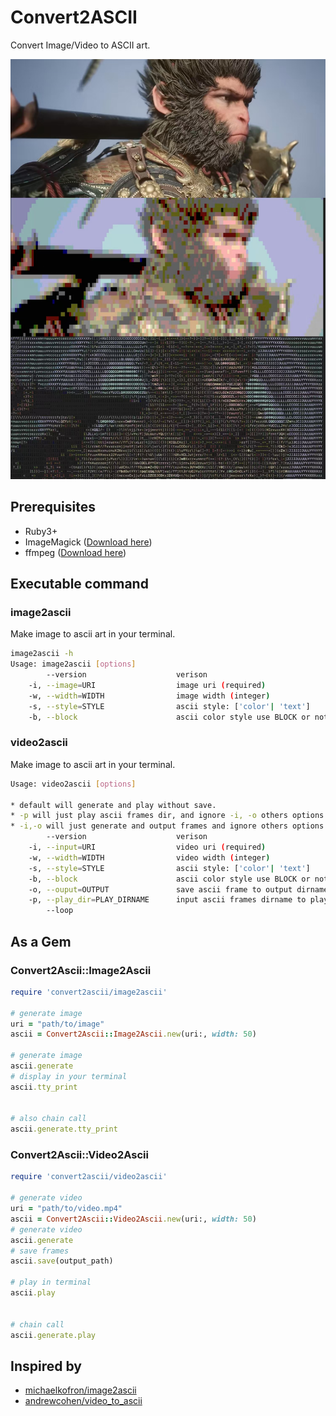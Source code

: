 # Convert2ASCII

Convert Image/Video to ASCII art.


![example](./example/wukong.jpg)



## Prerequisites

* Ruby3+
* ImageMagick ([Download here](https://imagemagick.org/script/download.php))
* ffmpeg ([Download here](https://www.ffmpeg.org/))


## Executable command

### image2ascii

Make image to ascii art in your terminal.

```bash
image2ascii -h
Usage: image2ascii [options]
        --version                    verison
    -i, --image=URI                  image uri (required)
    -w, --width=WIDTH                image width (integer)
    -s, --style=STYLE                ascii style: ['color'| 'text']
    -b, --block                      ascii color style use BLOCK or not [ true | false ]
```

### video2ascii

Make image to ascii art in your terminal.

```bash
Usage: video2ascii [options]

* default will generate and play without save.
* -p will just play ascii frames dir, and ignore -i, -o others options. --loop will play loop
* -i,-o will just generate and output frames and ignore others options
        --version                    verison
    -i, --input=URI                  video uri (required)
    -w, --width=WIDTH                video width (integer)
    -s, --style=STYLE                ascii style: ['color'| 'text']
    -b, --block                      ascii color style use BLOCK or not [ true | false ]
    -o, --ouput=OUTPUT               save ascii frame to output dirname
    -p, --play_dir=PLAY_DIRNAME      input ascii frames dirname to play
        --loop
```


## As a Gem

### Convert2Ascii::Image2Ascii


```ruby
require 'convert2ascii/image2ascii'

# generate image
uri = "path/to/image"
ascii = Convert2Ascii::Image2Ascii.new(uri:, width: 50)

# generate image
ascii.generate
# display in your terminal
ascii.tty_print


# also chain call
ascii.generate.tty_print

```


### Convert2Ascii::Video2Ascii

```ruby
require 'convert2ascii/video2ascii'

# generate video
uri = "path/to/video.mp4"
ascii = Convert2Ascii::Video2Ascii.new(uri:, width: 50)
# generate video
ascii.generate
# save frames
ascii.save(output_path)

# play in terminal
ascii.play


# chain call
ascii.generate.play

```

## Inspired by

* [michaelkofron/image2ascii](https://github.com/michaelkofron/image2ascii)
* [andrewcohen/video_to_ascii](https://github.com/andrewcohen/video_to_ascii)
